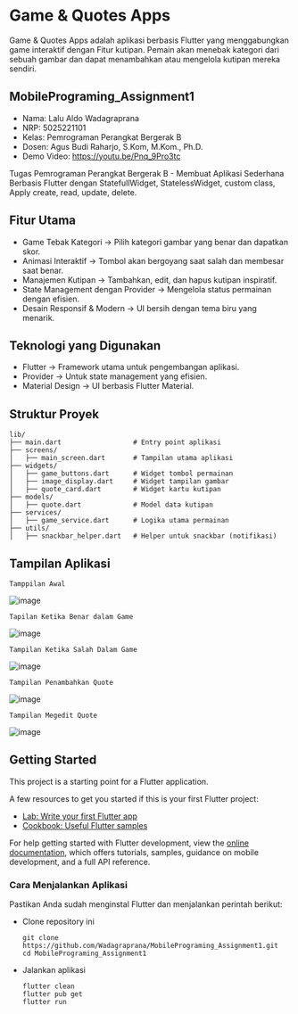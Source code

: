 # **Game & Quotes Apps**

Game & Quotes Apps adalah aplikasi berbasis Flutter yang menggabungkan game interaktif dengan Fitur kutipan. Pemain akan menebak kategori dari sebuah gambar dan dapat menambahkan atau mengelola kutipan mereka sendiri.

## MobilePrograming_Assignment1

  - Nama: Lalu Aldo Wadagraprana
  - NRP: 5025221101
  - Kelas: Pemrograman Perangkat Bergerak B
  - Dosen: Agus Budi Raharjo, S.Kom, M.Kom., Ph.D.
  - Demo Video: https://youtu.be/Pnq_9Pro3tc
    
Tugas Pemrograman Perangkat Bergerak B - Membuat Aplikasi Sederhana Berbasis Flutter dengan StatefullWidget, StatelessWidget, custom class, Apply create, read, update, delete.

## Fitur Utama

  - Game Tebak Kategori → Pilih kategori gambar yang benar dan dapatkan skor.
  - Animasi Interaktif → Tombol akan bergoyang saat salah dan membesar saat benar.
  - Manajemen Kutipan → Tambahkan, edit, dan hapus kutipan inspiratif.
  - State Management dengan Provider → Mengelola status permainan dengan efisien.
  - Desain Responsif & Modern → UI bersih dengan tema biru yang menarik.

## Teknologi yang Digunakan

  - Flutter → Framework utama untuk pengembangan aplikasi.
  - Provider → Untuk state management yang efisien.
  - Material Design → UI berbasis Flutter Material.

## Struktur Proyek
```
lib/
├── main.dart                  # Entry point aplikasi
├── screens/
│   ├── main_screen.dart       # Tampilan utama aplikasi
├── widgets/
│   ├── game_buttons.dart      # Widget tombol permainan
│   ├── image_display.dart     # Widget tampilan gambar
│   ├── quote_card.dart        # Widget kartu kutipan
├── models/
│   ├── quote.dart             # Model data kutipan
├── services/
│   ├── game_service.dart      # Logika utama permainan
├── utils/
│   ├── snackbar_helper.dart   # Helper untuk snackbar (notifikasi)
```

## Tampilan Aplikasi

`Tamppilan Awal`

![image](https://github.com/user-attachments/assets/1a71d658-5db3-4773-9a65-30cbcd0ef7b6)

`Tapilan Ketika Benar dalam Game`

![image](https://github.com/user-attachments/assets/0f0adfcb-3f8b-4dd2-8180-549f9ffb2370)

`Tampilan Ketika Salah Dalam Game`

![image](https://github.com/user-attachments/assets/29893158-6db1-4707-8030-d3284c89a622)

`Tampilan Penambahkan Quote`

![image](https://github.com/user-attachments/assets/ecad4e9d-e5b7-43a9-a17f-42f046c1b2e3)

`Tampilan Megedit Quote`

![image](https://github.com/user-attachments/assets/fbe140ee-f86d-4bef-adbb-1ba55a954173)


## Getting Started

This project is a starting point for a Flutter application.

A few resources to get you started if this is your first Flutter project:

- [Lab: Write your first Flutter app](https://docs.flutter.dev/get-started/codelab)
- [Cookbook: Useful Flutter samples](https://docs.flutter.dev/cookbook)

For help getting started with Flutter development, view the
[online documentation](https://docs.flutter.dev/), which offers tutorials,
samples, guidance on mobile development, and a full API reference.

### Cara Menjalankan Aplikasi

Pastikan Anda sudah menginstal Flutter dan menjalankan perintah berikut:

  - Clone repository ini
    ```
    git clone https://github.com/Wadagraprana/MobilePrograming_Assignment1.git
    cd MobilePrograming_Assignment1
    ```
  - Jalankan aplikasi
    ```
    flutter clean
    flutter pub get
    flutter run
    ```
